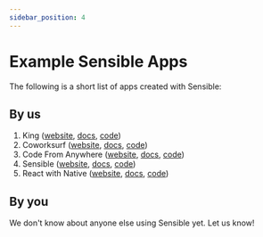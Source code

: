```yaml
---
sidebar_position: 4
---
```


# Example Sensible Apps

The following is a short list of apps created with Sensible:

## By us

1. King ([website](https://getking.co), [docs](https://docs.sensibleframework.co/king.leckrapi.xyz), [code](https://github.com/Code-From-Anywhere/king))
2. Coworksurf ([website](https://coworksurf.com), [docs](https://docs.sensibleframework.co/wemote.leckrapi.xyz), [code](https://github.com/Code-From-Anywhere/CoworkSurf))
3. Code From Anywhere ([website](https://codefromanywhere.com), [docs](https://docs.sensibleframework.co/cfa.leckrapi.xyz), [code](https://github.com/Code-From-Anywhere/cfa))
4. Sensible ([website](https://sensible.to), [docs](https://docs.sensibleframework.co), [code](https://github.com/Code-From-Anywhere/sensible))
5. React with Native ([website](https://reactwithnative.com), [docs](https://docs.sensibleframework.co/rwn.leckrapi.xyz), [code](https://github.com/Code-From-Anywhere/react-with-native))

## By you

We don't know about anyone else using Sensible yet. Let us know!
